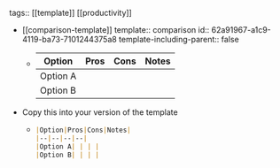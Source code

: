 tags:: [[template]] [[productivity]] 


- [[comparison-template]]
  template:: comparison
  id:: 62a91967-a1c9-4119-ba73-7101244375a8
  template-including-parent:: false
	- |Option|Pros|Cons|Notes|
	  |--|--|--|--|
	  |Option A| | | | 
	  |Option B| | | |
- Copy this into your version of the template
	- ```md
	  |Option|Pros|Cons|Notes|
	  |--|--|--|--|
	  |Option A| | | | 
	  |Option B| | | |
	  ```